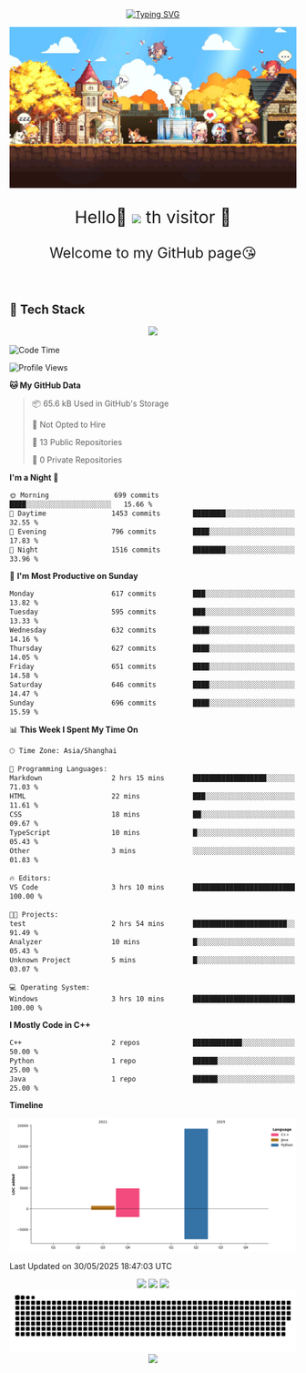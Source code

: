 <!-- 打字机  -->
<div align="center">
  <a href="https://www.cnblogs.com/sarexpine/">
    <img src="https://readme-typing-svg.demolab.com?font=Great+Vibes&size=40&pause=1000&color=008CD4&vCenter=true&width=570&height=55&lines=Some+birds+aren't+meant+to+be+caged%2C+that's+all.;Their+feathers+are+just+too+bright" alt="Typing SVG" />
  </a>
</div>

<!-- 头图 -->
![](image/image.png)

<!-- 欢迎语句 -->
<p align="center" style="font-size:30px;">Hello👋 <img src="https://profile-counter.glitch.me/MagicCD/count.svg" /> th visitor 🥰
</p>
<p align="center" style="font-size:25px">Welcome to my GitHub page😘
</p>

<br/>

<!-- 关于我 -->
## 🚀 Tech Stack

<div align="center">
  <img src="https://skillicons.dev/icons?i=linux,git,docker,kubernetes,cpp,python,typescript,qt,visualstudio,obsidian&theme=light" height="60"/>
</div>

<!-- Github Readme stats -->
<!--START_SECTION:waka-->
![Code Time](http://img.shields.io/badge/Code%20Time-108%20hrs%2032%20mins-blue)

![Profile Views](http://img.shields.io/badge/Profile%20Views-0-blue)

**🐱 My GitHub Data** 

> 📦 65.6 kB Used in GitHub's Storage 
 > 
> 🚫 Not Opted to Hire
 > 
> 📜 13 Public Repositories 
 > 
> 🔑 0 Private Repositories 
 > 
**I'm a Night 🦉** 

```text
🌞 Morning                699 commits         ████░░░░░░░░░░░░░░░░░░░░░   15.66 % 
🌆 Daytime                1453 commits        ████████░░░░░░░░░░░░░░░░░   32.55 % 
🌃 Evening                796 commits         ████░░░░░░░░░░░░░░░░░░░░░   17.83 % 
🌙 Night                  1516 commits        ████████░░░░░░░░░░░░░░░░░   33.96 % 
```
📅 **I'm Most Productive on Sunday** 

```text
Monday                   617 commits         ███░░░░░░░░░░░░░░░░░░░░░░   13.82 % 
Tuesday                  595 commits         ███░░░░░░░░░░░░░░░░░░░░░░   13.33 % 
Wednesday                632 commits         ████░░░░░░░░░░░░░░░░░░░░░   14.16 % 
Thursday                 627 commits         ████░░░░░░░░░░░░░░░░░░░░░   14.05 % 
Friday                   651 commits         ████░░░░░░░░░░░░░░░░░░░░░   14.58 % 
Saturday                 646 commits         ████░░░░░░░░░░░░░░░░░░░░░   14.47 % 
Sunday                   696 commits         ████░░░░░░░░░░░░░░░░░░░░░   15.59 % 
```


📊 **This Week I Spent My Time On** 

```text
🕑︎ Time Zone: Asia/Shanghai

💬 Programming Languages: 
Markdown                 2 hrs 15 mins       ██████████████████░░░░░░░   71.03 % 
HTML                     22 mins             ███░░░░░░░░░░░░░░░░░░░░░░   11.61 % 
CSS                      18 mins             ██░░░░░░░░░░░░░░░░░░░░░░░   09.67 % 
TypeScript               10 mins             █░░░░░░░░░░░░░░░░░░░░░░░░   05.43 % 
Other                    3 mins              ░░░░░░░░░░░░░░░░░░░░░░░░░   01.83 % 

🔥 Editors: 
VS Code                  3 hrs 10 mins       █████████████████████████   100.00 % 

🐱‍💻 Projects: 
test                     2 hrs 54 mins       ███████████████████████░░   91.49 % 
Analyzer                 10 mins             █░░░░░░░░░░░░░░░░░░░░░░░░   05.43 % 
Unknown Project          5 mins              █░░░░░░░░░░░░░░░░░░░░░░░░   03.07 % 

💻 Operating System: 
Windows                  3 hrs 10 mins       █████████████████████████   100.00 % 
```

**I Mostly Code in C++** 

```text
C++                      2 repos             ████████████░░░░░░░░░░░░░   50.00 % 
Python                   1 repo              ██████░░░░░░░░░░░░░░░░░░░   25.00 % 
Java                     1 repo              ██████░░░░░░░░░░░░░░░░░░░   25.00 % 
```



**Timeline**

![Lines of Code chart](https://raw.githubusercontent.com/MagicCD/MagicCD/main/assets/bar_graph.png)


 Last Updated on 30/05/2025 18:47:03 UTC
<!--END_SECTION:waka-->

<div align="center">

  <!-- GitHub Readme Stats：总览（浅色主题+无边框） -->
  <img src="https://github-readme-stats.vercel.app/api?username=MagicCD&show_icons=true&theme=default&hide_title=true&hide_border=true&count_private=true&include_all_commits=true" height="160" />

  <!-- 语言分布（圆环浅色） -->
  <img src="https://github-readme-stats.vercel.app/api/top-langs/?username=MagicCD&layout=donut&theme=default&hide_border=true" height="160" />

  <!-- 连续打卡（Week Streak，明亮主题） -->
  <img src="https://streak-stats.demolab.com?user=MagicCD&theme=default&hide_border=true&mode=weekly" height="160"/>
</div>

<!-- 热力图Snake -->
<div align="center">
  <!-- 贡献蛇动效（视觉亮点） -->
  <img src="https://raw.githubusercontent.com/MagicCD/MagicCD/output/github-contribution-grid-snake.svg" />
</div>

<!-- 贡献趋势图 -->

<div align="center">
    <img src="https://github-readme-activity-graph.vercel.app/graph?username=MagicCD&theme=github-compact" />
</div>
